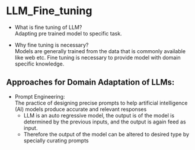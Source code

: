 # LLM_Fine_tuning  

- What is fine tuning of LLM?   
  Adapting pre trained model to specific task.

- Why fine tuning is necessary?   
  Models are generally trained from the data that is commonly available like web etc. Fine tuning is necessary to provide model with domain specific knowledge.  


## Approaches for Domain Adaptation of LLMs:  

- Prompt Engineering:   
  The practice of designing precise prompts to help artificial intelligence (AI) models produce accurate and relevant responses  
  - LLM is an auto regressive model, the output is of the model is determined by the previous inputs, and the output is again feed as input.  
  - Therefore the output of the model can be altered to desired type by specially curating prompts  
